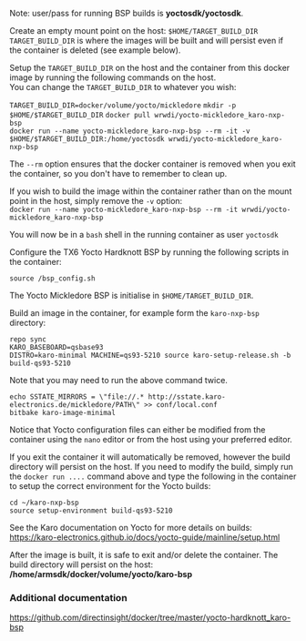 Note: user/pass for running BSP builds is **yoctosdk/yoctosdk**.    

Create an empty mount point on the host: `$HOME/TARGET_BUILD_DIR`     
`TARGET_BUILD_DIR` is where the images will be built and will persist even if the container is deleted (see example below).       

Setup the `TARGET_BUILD_DIR` on the host and the container from this docker image by running the following commands on the host.  
You can change the `TARGET_BUILD_DIR` to whatever you wish:  
     
`TARGET_BUILD_DIR=docker/volume/yocto/mickledore` 
`mkdir -p $HOME/$TARGET_BUILD_DIR`
`docker pull wrwdi/yocto-mickledore_karo-nxp-bsp`    
`docker run --name yocto-mickledore_karo-nxp-bsp --rm -it -v $HOME/$TARGET_BUILD_DIR:/home/yoctosdk wrwdi/yocto-mickledore_karo-nxp-bsp` 

The `--rm` option ensures that the docker container is removed when you exit the container, so you don't have to remember to clean up.  

If you wish to build the image within the container rather than on the mount point in the host, simply remove the `-v` option:  
`docker run --name yocto-mickledore_karo-nxp-bsp --rm -it wrwdi/yocto-mickledore_karo-nxp-bsp`  

You will now be in a `bash` shell in the running container as user `yoctosdk`     

Configure the TX6 Yocto Hardknott BSP by running the following scripts in the container:  

`source /bsp_config.sh`   

The Yocto Mickledore BSP is initialise in `$HOME/TARGET_BUILD_DIR`.    

Build an image in the container, for example form the `karo-nxp-bsp` directory:

`repo sync`  
`KARO_BASEBOARD=qsbase93`  
`DISTRO=karo-minimal MACHINE=qs93-5210 source karo-setup-release.sh -b build-qs93-5210`  

  
Note that you may need to run the above command twice.  

`echo SSTATE_MIRRORS = \"file://.* http://sstate.karo-electronics.de/mickledore/PATH\" >> conf/local.conf`  
`bitbake karo-image-minimal` 

Notice that Yocto configuration files can either be modified from the container using the `nano` editor or from the host using your preferred editor.  
  
If you exit the container it will automatically be removed, however the build directory will persist on the host. If you need to modify the build, simply run the `docker run ....` command above and type the following in the container to setup the correct environment for the Yocto builds:    
 
`cd ~/karo-nxp-bsp`   
`source setup-environment build-qs93-5210`    
 
See the Karo documentation on Yocto for more details on builds:  
https://karo-electronics.github.io/docs/yocto-guide/mainline/setup.html  
  
After the image is built, it is safe to exit and/or delete the container. The build directory will persist on the host:  
**/home/armsdk/docker/volume/yocto/karo-bsp**  

  
  
  
    
  

### Additional documentation  
https://github.com/directinsight/docker/tree/master/yocto-hardknott_karo-bsp  






